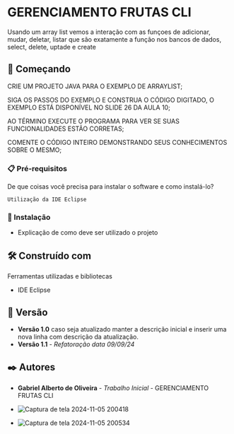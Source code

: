 # GERENCIAMENTO FRUTAS CLI

Usando um array list vemos a interação com as funçoes de adicionar, mudar, deletar, listar que são exatamente a função nos bancos de dados, select, delete, uptade e create

## 🚀 Começando

CRIE UM PROJETO JAVA PARA O EXEMPLO DE ARRAYLIST;

SIGA OS PASSOS DO EXEMPLO E CONSTRUA O CÓDIGO DIGITADO, O EXEMPLO ESTÁ DISPONÍVEL NO SLIDE 26 DA AULA 10;

AO TÉRMINO EXECUTE O PROGRAMA PARA VER SE SUAS FUNCIONALIDADES ESTÃO CORRETAS;

COMENTE O CÓDIGO INTEIRO DEMONSTRANDO SEUS CONHECIMENTOS SOBRE O MESMO;

### 📋 Pré-requisitos

De que coisas você precisa para instalar o software e como instalá-lo?

```
Utilização da IDE Eclipse
```

### 🔧 Instalação

* Explicação de como deve ser utilizado o projeto

## 🛠️ Construído com

Ferramentas utilizadas e bibliotecas

* IDE Eclipse

## 📌 Versão

* **Versão 1.0** caso seja atualizado manter a descrição inicial e inserir uma nova linha com descrição da atualização.
* **Versão 1.1** - *Refatoração* *data 09/09/24*

## ✒️ Autores

* **Gabriel Alberto de Oliveira** - *Trabalho Inicial* - GERENCIAMENTO FRUTAS CLI

* ![Captura de tela 2024-11-05 200418](https://github.com/user-attachments/assets/a036aa0a-4baf-4f74-84dc-7c53911a4054)
* ![Captura de tela 2024-11-05 200534](https://github.com/user-attachments/assets/5c71234a-75fe-428b-b209-1b7296ae83ca)




